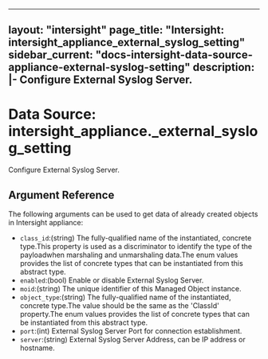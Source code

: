 
---
layout: "intersight"
page_title: "Intersight: intersight_appliance_external_syslog_setting"
sidebar_current: "docs-intersight-data-source-appliance-external-syslog-setting"
description: |-
Configure External Syslog Server.
---

# Data Source: intersight_appliance._external_syslog_setting
Configure External Syslog Server.
## Argument Reference
The following arguments can be used to get data of already created objects in Intersight appliance:
* `class_id`:(string) The fully-qualified name of the instantiated, concrete type.This property is used as a discriminator to identify the type of the payloadwhen marshaling and unmarshaling data.The enum values provides the list of concrete types that can be instantiated from this abstract type. 
* `enabled`:(bool) Enable or disable External Syslog Server. 
* `moid`:(string) The unique identifier of this Managed Object instance. 
* `object_type`:(string) The fully-qualified name of the instantiated, concrete type.The value should be the same as the 'ClassId' property.The enum values provides the list of concrete types that can be instantiated from this abstract type. 
* `port`:(int) External Syslog Server Port for connection establishment. 
* `server`:(string) External Syslog Server Address, can be IP address or hostname. 
